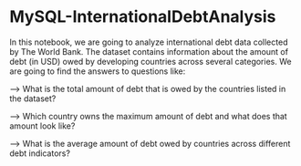 # MySQL-InternationalDebtAnalysis

In this notebook, we are going to analyze international debt data collected by The World Bank. The dataset contains information about the amount of debt (in USD) owed by developing countries across several categories. We are going to find the answers to questions like:


--> What is the total amount of debt that is owed by the countries listed in the dataset?

--> Which country owns the maximum amount of debt and what does that amount look like?

--> What is the average amount of debt owed by countries across different debt indicators?
